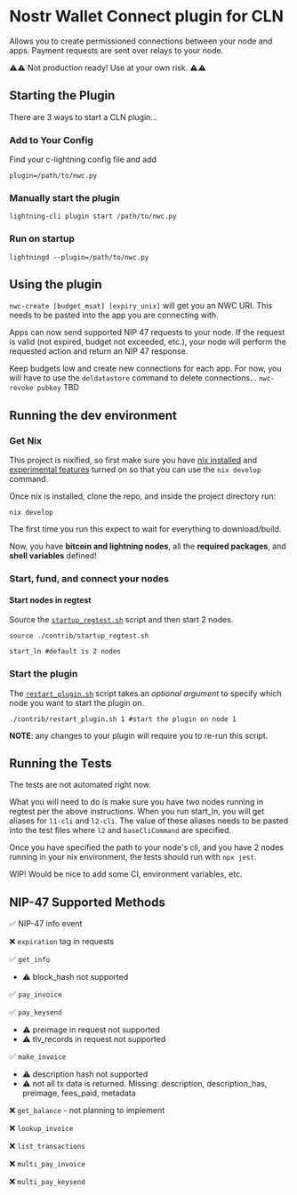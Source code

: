 # Nostr Wallet Connect plugin for CLN

Allows you to create permissioned connections between your node and apps. Payment requests are sent over relays to your node.

⚠️⚠️ Not production ready! Use at your own risk. ⚠️⚠️

## Starting the Plugin

There are 3 ways to start a CLN plugin...
### Add to Your Config
Find your c-lightning config file and add

`plugin=/path/to/nwc.py`

### Manually start the plugin

`lightning-cli plugin start /path/to/nwc.py`

### Run on startup

`lightningd --plugin=/path/to/nwc.py`

## Using the plugin

`nwc-create [budget_msat] [expiry_unix]` will get you an NWC URI. This needs to be pasted into the app you are connecting with.

Apps can now send supported NIP 47 requests to your node. If the request is valid (not expired, budget not exceeded, etc.), your node will perform the requested action and return an NIP 47 response.

Keep budgets low and create new connections for each app. For now, you will have to use the `deldatastore` command to delete connections... `nwc-revoke pubkey` TBD

## Running the dev environment

### Get Nix

This project is nixified, so first make sure you have [nix installed](https://nixos.org/download) and [experimental features](https://nixos.wiki/wiki/Nix_command) turned on so that you can use the `nix develop` command.

Once nix is installed, clone the repo, and inside the project directory run:

```
nix develop
```

The first time you run this expect to wait for everything to download/build.

Now, you have **bitcoin and lightning nodes**, all the **required packages**, and **shell variables** defined!

### Start, fund, and connect your nodes

#### Start nodes in regtest

Source the [`startup_regtest.sh`](./contrib/startup_regtest.sh) script and then start 2 nodes.

```
source ./contrib/startup_regtest.sh
```

```
start_ln #default is 2 nodes
```

### Start the plugin

The [`restart_plugin.sh`](./restart_plugin.sh) script takes an _optional argument_ to specify which node you want to start the plugin on.

```
./contrib/restart_plugin.sh 1 #start the plugin on node 1
```

**NOTE**: any changes to your plugin will require you to re-run this script.

## Running the Tests

The tests are not automated right now.

What you will need to do is make sure you have two nodes running in regtest per the above instructions. When you run start_ln, you will get aliases for `l1-cli` and `l2-cli`. The value of these aliases needs to be pasted into the test files where `l2` and `baseCliCommand` are specified. 

Once you have specified the path to your node's cli, and you have 2 nodes running in your nix environment, the tests should run with `npx jest`.

WIP! Would be nice to add some CI, environment variables, etc.

## NIP-47 Supported Methods

✅ NIP-47 info event

❌ `expiration` tag in requests

✅ `get_info`
- ⚠️ block_hash not supported

✅ `pay_invoice`

✅ `pay_keysend`
- ⚠️ preimage in request not supported
- ⚠️ tlv_records in request not supported

✅ `make_invoice`
- ⚠️ description hash not supported
- ⚠️ not all tx data is returned. Missing: description, description_has, preimage, fees_paid, metadata

❌ `get_balance` - not planning to implement

❌ `lookup_invoice`

❌ `list_transactions`

❌ `multi_pay_invoice`

❌ `multi_pay_keysend`
